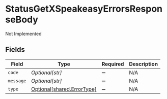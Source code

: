 # StatusGetXSpeakeasyErrorsResponseBody

Not Implemented


## Fields

| Field                                                          | Type                                                           | Required                                                       | Description                                                    |
| -------------------------------------------------------------- | -------------------------------------------------------------- | -------------------------------------------------------------- | -------------------------------------------------------------- |
| `code`                                                         | *Optional[str]*                                                | :heavy_minus_sign:                                             | N/A                                                            |
| `message`                                                      | *Optional[str]*                                                | :heavy_minus_sign:                                             | N/A                                                            |
| `type`                                                         | [Optional[shared.ErrorType]](../../models/shared/errortype.md) | :heavy_minus_sign:                                             | N/A                                                            |